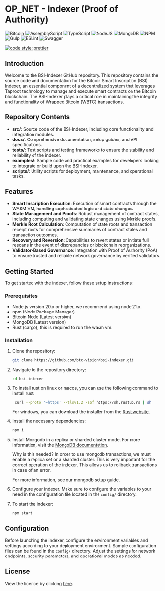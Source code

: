 # OP_NET - Indexer (Proof of Authority)

![Bitcoin](https://img.shields.io/badge/Bitcoin-000?style=for-the-badge&logo=bitcoin&logoColor=white)
![AssemblyScript](https://img.shields.io/badge/assembly%20script-%23000000.svg?style=for-the-badge&logo=assemblyscript&logoColor=white)
![TypeScript](https://img.shields.io/badge/TypeScript-007ACC?style=for-the-badge&logo=typescript&logoColor=white)
![NodeJS](https://img.shields.io/badge/Node%20js-339933?style=for-the-badge&logo=nodedotjs&logoColor=white)
![MongoDB](https://img.shields.io/badge/MongoDB-%234ea94b.svg?style=for-the-badge&logo=mongodb&logoColor=white)
![NPM](https://img.shields.io/badge/npm-CB3837?style=for-the-badge&logo=npm&logoColor=white)
![Gulp](https://img.shields.io/badge/GULP-%23CF4647.svg?style=for-the-badge&logo=gulp&logoColor=white)
![ESLint](https://img.shields.io/badge/ESLint-4B3263?style=for-the-badge&logo=eslint&logoColor=white)
![Swagger](https://img.shields.io/badge/-Swagger-%23Clojure?style=for-the-badge&logo=swagger&logoColor=white)

[![code style: prettier](https://img.shields.io/badge/code_style-prettier-ff69b4.svg?style=flat-square)](https://github.com/prettier/prettier)

## Introduction

Welcome to the BSI-Indexer GitHub repository. This repository contains the source code and documentation for the Bitcoin
Smart Inscription (BSI) Indexer, an essential component of a decentralized system that leverages Taproot technology to
manage and execute smart contracts on the Bitcoin blockchain. The BSI-Indexer plays a critical role in maintaining the
integrity and functionality of Wrapped Bitcoin (WBTC) transactions.

## Repository Contents

- **src/**: Source code of the BSI-Indexer, including core functionality and integration modules.
- **docs/**: Comprehensive documentation, setup guides, and API specifications.
- **tests/**: Test scripts and testing frameworks to ensure the stability and reliability of the indexer.
- **examples/**: Sample code and practical examples for developers looking to integrate or build upon the BSI-Indexer.
- **scripts/**: Utility scripts for deployment, maintenance, and operational tasks.

## Features

- **Smart Inscription Execution**: Execution of smart contracts through the WASM VM, handling sophisticated logic and
  state changes.
- **State Management and Proofs**: Robust management of contract states, including computing and validating state
  changes using Merkle proofs.
- **Merkle Root Calculation**: Computation of state roots and transaction receipt roots for comprehensive summaries of
  contract states and transaction outcomes.
- **Recovery and Reversion**: Capabilities to revert states or initiate full rescans in the event of discrepancies or
  blockchain reorganizations.
- **Validator-Based Governance**: Integration with Proof of Authority (PoA) to ensure trusted and reliable network
  governance by verified validators.

## Getting Started

To get started with the indexer, follow these setup instructions:

### Prerequisites

- Node.js version 20.x or higher, we recommend using node 21.x.
- npm (Node Package Manager)
- Bitcoin Node (Latest version)
- MongoDB (Latest version)
- Rust (cargo), this is required to run the wasm vm.

### Installation

1. Clone the repository:
   ```bash
   git clone https://github.com/btc-vision/bsi-indexer.git
   ```
2. Navigate to the repository directory:
   ```bash
   cd bsi-indexer
   ```
3. To install rust on linux or macos, you can use the following command to install rust:
   ```bash
    curl --proto '=https' --tlsv1.2 -sSf https://sh.rustup.rs | sh
    ```
   For windows, you can download the installer from the [Rust website](https://www.rust-lang.org/tools/install).
4. Install the necessary dependencies:
   ```bash
   npm i
   ```
5. Install Mongodb in a replica or sharded cluster mode. For more information, visit
   the [MongoDB documentation](https://docs.mongodb.com/manual/tutorial/deploy-replica-set/).

   Why is this needed? In order to use mongodb transactions, we must enable a replica set or a sharded cluster. This is
   very important for the correct operation of the indexer. This allows us to rollback transactions in case of an error.

   For more information, see our mongodb setup guide.

6. Configure your indexer.
   Make sure to configure the variables to your need in the configuration file located in the `config/` directory.

7. To start the indexer:
   ```bash
   npm start
   ```

## Configuration

Before launching the indexer, configure the environment variables and settings according to your deployment environment.
Sample configuration files can be found in the `config/` directory. Adjust the settings for network endpoints, security
parameters, and operational modes as needed.

## License

View the licence by clicking [here](https://github.com/btc-vision/bsi/blob/main/LICENSE.md).
